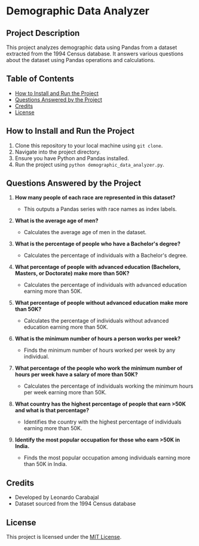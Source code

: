 # Demographic Data Analyzer

## Project Description
This project analyzes demographic data using Pandas from a dataset extracted from the 1994 Census database. It answers various questions about the dataset using Pandas operations and calculations.

## Table of Contents
- [How to Install and Run the Project](#how-to-install-and-run-the-project)
- [Questions Answered by the Project](#questions-answered-by-the-project)
- [Credits](#credits)
- [License](#license)

## How to Install and Run the Project
1. Clone this repository to your local machine using `git clone`.
2. Navigate into the project directory.
3. Ensure you have Python and Pandas installed.
4. Run the project using `python demographic_data_analyzer.py`.

## Questions Answered by the Project
1. **How many people of each race are represented in this dataset?**
   - This outputs a Pandas series with race names as index labels.

2. **What is the average age of men?**
   - Calculates the average age of men in the dataset.

3. **What is the percentage of people who have a Bachelor's degree?**
   - Calculates the percentage of individuals with a Bachelor's degree.

4. **What percentage of people with advanced education (Bachelors, Masters, or Doctorate) make more than 50K?**
   - Calculates the percentage of individuals with advanced education earning more than 50K.

5. **What percentage of people without advanced education make more than 50K?**
   - Calculates the percentage of individuals without advanced education earning more than 50K.

6. **What is the minimum number of hours a person works per week?**
   - Finds the minimum number of hours worked per week by any individual.

7. **What percentage of the people who work the minimum number of hours per week have a salary of more than 50K?**
   - Calculates the percentage of individuals working the minimum hours per week earning more than 50K.

8. **What country has the highest percentage of people that earn >50K and what is that percentage?**
   - Identifies the country with the highest percentage of individuals earning more than 50K.

9. **Identify the most popular occupation for those who earn >50K in India.**
   - Finds the most popular occupation among individuals earning more than 50K in India.

## Credits
- Developed by Leonardo Carabajal
- Dataset sourced from the 1994 Census database

## License
This project is licensed under the [MIT License](./LICENSE).